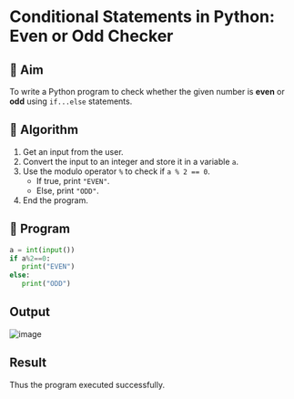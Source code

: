 # Conditional Statements in Python: Even or Odd Checker

## 🎯 Aim
To write a Python program to check whether the given number is **even** or **odd** using `if...else` statements.

## 🧠 Algorithm
1. Get an input from the user.
2. Convert the input to an integer and store it in a variable `a`.
3. Use the modulo operator `%` to check if `a % 2 == 0`.
   - If true, print `"EVEN"`.
   - Else, print `"ODD"`.
4. End the program.

## 🧾 Program
```python
a = int(input())
if a%2==0:
   print("EVEN")
else:
   print("ODD")
```
## Output

![image](https://github.com/user-attachments/assets/cf01e7dc-251e-46fe-a1a1-66664b75748a)



## Result

Thus the program executed successfully.
